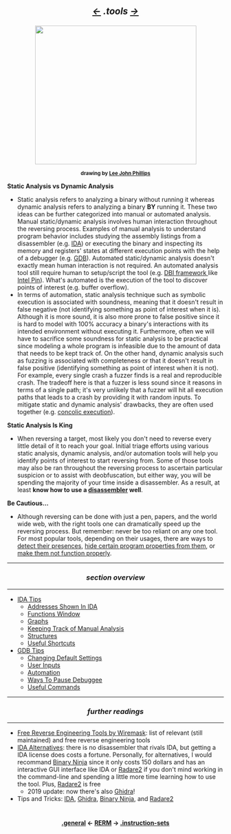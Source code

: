 ## *<p align='center'><a href="/contents/general/general.md"><-</a>  .tools  <a href="/contents/instruction-sets/instruction-sets.md">-></a></p>*

<div align='center'>
<img src="https://github.com/yellowbyte/reverse-engineering-reference-manual/blob/master/images/tools/tools.jpg" width="375" height="322">
<p align='center'><sub><strong>drawing by <a href="http://www.leejohnphillips.com/">Lee John Phillips</a></strong></sub></p>
</div>

__Static Analysis vs Dynamic Analysis__
* Static analysis refers to analyzing a binary without running it whereas dynamic analysis refers to analyzing a binary __BY__ running it. These two ideas can be further categorized into manual or automated analysis. Manual static/dynamic analysis involves human interaction throughout the reversing process. Examples of manual analysis to understand program behavior includes studying the assembly listings from a disassembler (e.g. [IDA](https://github.com/yellowbyte/reverse-engineering-reference-manual/blob/master/contents/tools/IDA_Tips.md)) or executing the binary and inspecting its memory and registers' states at different execution points with the help of a debugger (e.g. [GDB](https://github.com/yellowbyte/reverse-engineering-reference-manual/blob/master/contents/tools/GDB_Tips.md)). Automated static/dynamic analysis doesn't exactly mean human interaction is not required. An automated analysis tool still require human to setup/script the tool (e.g. [DBI framework ](http://deniable.org/reversing/binary-instrumentation) like [Intel Pin](https://software.intel.com/en-us/articles/pin-a-dynamic-binary-instrumentation-tool)). What's automated is the execution of the tool to discover points of interest (e.g. buffer overflow). 
* In terms of automation, static analysis technique such as symbolic execution is associated with soundness, meaning that it doesn't result in false negative (not identifying something as point of interest when it is). Although it is more sound, it is also more prone to false positive since it is hard to model with 100% accuracy a binary's interactions with its intended environment without executing it. Furthermore, often we will have to sacrifice some soundness for static analysis to be practical since modeling a whole program is infeasible due to the amount of data that needs to be kept track of. On the other hand, dynamic analysis such as fuzzing is associated with completeness or that it doesn't result in false positive (identifying something as point of interest when it is not). For example, every single crash a fuzzer finds is a real and reproducible crash. The tradeoff here is that a fuzzer is less sound since it reasons in terms of a single path; it's very unlikely that a fuzzer will hit all execution paths that leads to a crash by providing it with random inputs. To mitigate static and dynamic analysis' drawbacks, they are often used together (e.g. [concolic execution](https://en.wikipedia.org/wiki/Concolic_testing)).

__Static Analysis Is King__
* When reversing a target, most likely you don't need to reverse every little detail of it to reach your goal. Initial triage efforts using various static analysis, dynamic analysis, and/or automation tools will help you identify points of interest to start reversing from. Some of those tools may also be ran throughout the reversing process to ascertain particular suspicion or to assist with deobfuscation, but either way, you will be spending the majority of your time inside a disassembler. As a result, at least __know how to use a [disassembler](https://github.com/yellowbyte/reverse-engineering-reference-manual/blob/master/contents/tools/IDA_Tips.md) well__.

__Be Cautious...__
* Although reversing can be done with just a pen, papers, and the world wide web, with the right tools one can dramatically speed up the reversing process. But remember: never be too reliant on any one tool. For most popular tools, depending on their usages, there are ways to [detect their presences](https://github.com/yellowbyte/reverse-engineering-reference-manual/blob/master/contents/anti-analysis/Anti-Debugging.md#-using-functions-from-dynamically-linked-libraries-to-detect-debuggers-presence-), [hide certain program properties from them](http://www.hexacorn.com/blog/2018/01/04/yet-another-way-to-hide-from-sysinternals-tools/), or [make them not function properly](https://github.com/yellowbyte/reverse-engineering-reference-manual/blob/master/contents/anti-analysis/Anti-Disassembly.md#-parser-differential-attack-file-format-hacks-).

---
### *<p align='center'> section overview </p>*
---
* [IDA Tips](IDA_Tips.md)
  * [Addresses Shown In IDA](IDA_Tips.md#-addresses-shown-in-ida-)
  * [Functions Window](IDA_Tips.md#-functions-window-)
  * [Graphs](IDA_Tips.md#-graphs-)
  * [Keeping Track of Manual Analysis](IDA_Tips.md#-keeping-track-of-manual-analysis-)
  * [Structures](IDA_Tips.md#-structures-)
  * [Useful Shortcuts](IDA_Tips.md#-useful-shortcuts-)
* [GDB Tips](GDB_Tips.md)
  * [Changing Default Settings](GDB_Tips.md#-changing-default-settings-)
  * [User Inputs](GDB_Tips.md#-user-inputs-)
  * [Automation](GDB_Tips.md#-automation-)
  * [Ways To Pause Debuggee](GDB_Tips.md#-ways-to-pause-debuggee-)
  * [Useful Commands](GDB_Tips.md#-useful-commands-)

---
### *<p align='center'> further readings </p>*
---
* [Free Reverse Engineering Tools by Wiremask](https://wiremask.eu/articles/free-reverse-engineering-tools/): list of relevant (still maintained) and free reverse engineering tools
* [IDA Alternatives](https://reverseengineering.stackexchange.com/questions/1817/is-there-any-disassembler-to-rival-ida-pro): there is no disassembler that rivals IDA, but getting a IDA license does costs a fortune. Personally, for alternatives, I would recommand [Binary Ninja](https://binary.ninja/) since it only costs 150 dollars and has an interactive GUI interface like IDA or [Radare2](https://github.com/radare/radare2) if you don't mind working in the command-line and spending a little more time learning how to use the tool. Plus, [Radare2](https://github.com/radare/radare2) is free
  * 2019 update: now there's also [Ghidra](https://ghidra-sre.org/)!
* Tips and Tricks: [IDA](https://twitter.com/idatips?lang=en), [Ghidra](https://twitter.com/GHIDRA_RE), [Binary Ninja](https://twitter.com/binaryninjatips), and [Radare2](https://twitter.com/r2tips?lang=en)

#
<strong><p align='center'><a href="/contents/general/general.md">.general</a> <- <a href="/README.md#-reverse-engineering-reference-manual-beta-">RERM</a> -> <a href="/contents/instruction-sets/instruction-sets.md">.instruction-sets</a></p></strong>
